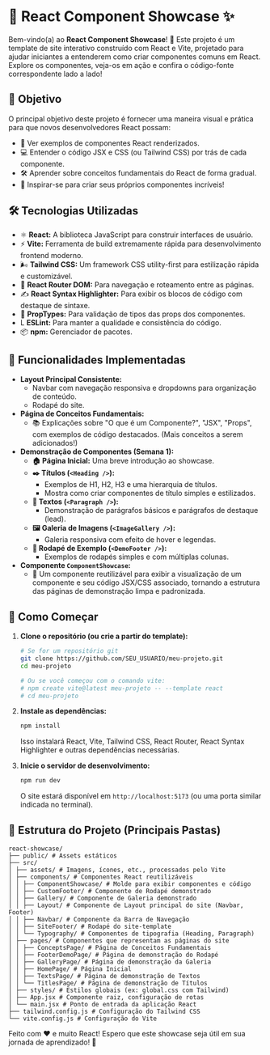 # 🚀 React Component Showcase ✨

Bem-vindo(a) ao **React Component Showcase**! 🎉 Este projeto é um template de site interativo construído com React e Vite, projetado para ajudar iniciantes a entenderem como criar componentes comuns em React. Explore os componentes, veja-os em ação e confira o código-fonte correspondente lado a lado!

## 🎯 Objetivo

O principal objetivo deste projeto é fornecer uma maneira visual e prática para que novos desenvolvedores React possam:

*   👀 Ver exemplos de componentes React renderizados.
*   💻 Entender o código JSX e CSS (ou Tailwind CSS) por trás de cada componente.
*   🛠️ Aprender sobre conceitos fundamentais do React de forma gradual.
*   🎨 Inspirar-se para criar seus próprios componentes incríveis!

## 🛠️ Tecnologias Utilizadas

*   ⚛️ **React:** A biblioteca JavaScript para construir interfaces de usuário.
*   ⚡ **Vite:** Ferramenta de build extremamente rápida para desenvolvimento frontend moderno.
*   🌬️ **Tailwind CSS:** Um framework CSS utility-first para estilização rápida e customizável.
*   🧭 **React Router DOM:** Para navegação e roteamento entre as páginas.
*   ✍️ **React Syntax Highlighter:** Para exibir os blocos de código com destaque de sintaxe.
*   🧩 **PropTypes:** Para validação de tipos das props dos componentes.
*    L **ESLint:** Para manter a qualidade e consistência do código.
*   📦 **npm:** Gerenciador de pacotes.

## 🌟 Funcionalidades Implementadas

*   **Layout Principal Consistente:**
    *   Navbar com navegação responsiva e dropdowns para organização de conteúdo.
    *   Rodapé do site.
*   **Página de Conceitos Fundamentais:**
    *   📚 Explicações sobre "O que é um Componente?", "JSX", "Props", com exemplos de código destacados. (Mais conceitos a serem adicionados!)
*   **Demonstração de Componentes (Semana 1):**
    *   **🏠 Página Inicial:** Uma breve introdução ao showcase.
    *   **✒️ Títulos (`<Heading />`):**
        *   Exemplos de H1, H2, H3 e uma hierarquia de títulos.
        *   Mostra como criar componentes de título simples e estilizados.
    *   **📝 Textos (`<Paragraph />`):**
        *   Demonstração de parágrafos básicos e parágrafos de destaque (lead).
    *   **🖼️ Galeria de Imagens (`<ImageGallery />`):**
        *   Galeria responsiva com efeito de hover e legendas.
    *   **🦶 Rodapé de Exemplo (`<DemoFooter />`):**
        *   Exemplos de rodapés simples e com múltiplas colunas.
*   **Componente `ComponentShowcase`:**
    *   🔄 Um componente reutilizável para exibir a visualização de um componente e seu código JSX/CSS associado, tornando a estrutura das páginas de demonstração limpa e padronizada.

## 🚀 Como Começar

1.  **Clone o repositório (ou crie a partir do template):**
    ```bash
    # Se for um repositório git
    git clone https://github.com/SEU_USUARIO/meu-projeto.git
    cd meu-projeto

    # Ou se você começou com o comando vite:
    # npm create vite@latest meu-projeto -- --template react
    # cd meu-projeto
    ```

2.  **Instale as dependências:**
    ```bash
    npm install
    ```
    Isso instalará React, Vite, Tailwind CSS, React Router, React Syntax Highlighter e outras dependências necessárias.

3.  **Inicie o servidor de desenvolvimento:**
    ```bash
    npm run dev
    ```
    O site estará disponível em `http://localhost:5173` (ou uma porta similar indicada no terminal).

## 📁 Estrutura do Projeto (Principais Pastas)
```
react-showcase/
├── public/ # Assets estáticos
├── src/
│ ├── assets/ # Imagens, ícones, etc., processados pelo Vite
│ ├── components/ # Componentes React reutilizáveis
│ │ ├── ComponentShowcase/ # Molde para exibir componentes e código
│ │ ├── CustomFooter/ # Componente de Rodapé demonstrado
│ │ ├── Gallery/ # Componente de Galeria demonstrado
│ │ ├── Layout/ # Componente de Layout principal do site (Navbar, Footer)
│ │ ├── Navbar/ # Componente da Barra de Navegação
│ │ ├── SiteFooter/ # Rodapé do site-template
│ │ └── Typography/ # Componentes de tipografia (Heading, Paragraph)
│ ├── pages/ # Componentes que representam as páginas do site
│ │ ├── ConceptsPage/ # Página de Conceitos Fundamentais
│ │ ├── FooterDemoPage/ # Página de demonstração do Rodapé
│ │ ├── GalleryPage/ # Página de demonstração da Galeria
│ │ ├── HomePage/ # Página Inicial
│ │ ├── TextsPage/ # Página de demonstração de Textos
│ │ └── TitlesPage/ # Página de demonstração de Títulos
│ ├── styles/ # Estilos globais (ex: global.css com Tailwind)
│ ├── App.jsx # Componente raiz, configuração de rotas
│ └── main.jsx # Ponto de entrada da aplicação React
├── tailwind.config.js # Configuração do Tailwind CSS
└── vite.config.js # Configuração do Vite
```

Feito com ❤️ e muito React! Espero que este showcase seja útil em sua jornada de aprendizado! 🌟
